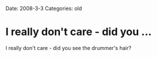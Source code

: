 Date: 2008-3-3
Categories: old

# I really don't care - did you ...

I really don't care - did you see the drummer's hair?
